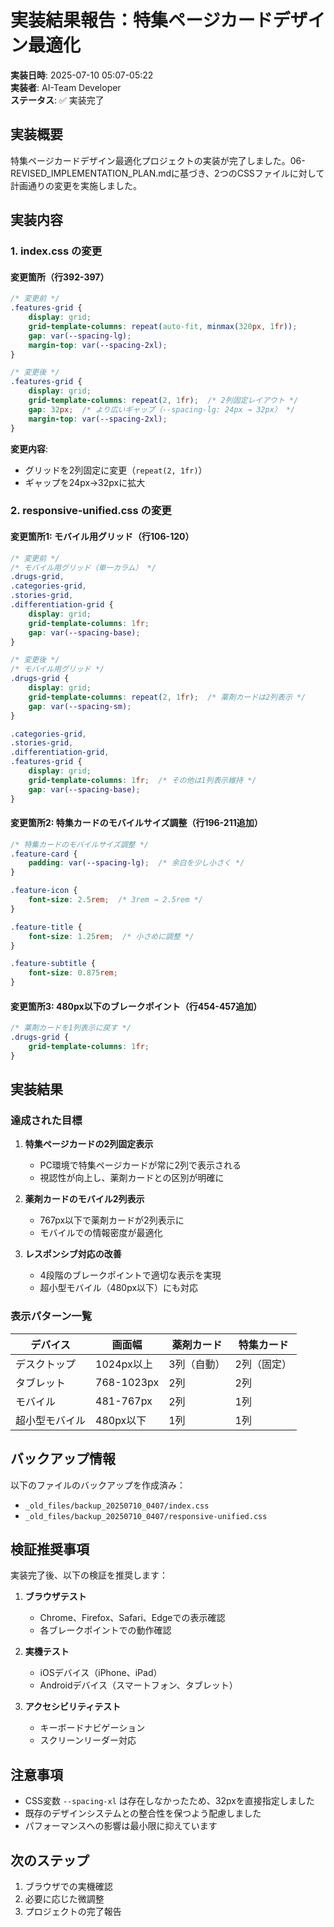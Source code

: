 # 実装結果報告：特集ページカードデザイン最適化

**実装日時**: 2025-07-10 05:07-05:22  
**実装者**: AI-Team Developer  
**ステータス**: ✅ 実装完了

## 実装概要

特集ページカードデザイン最適化プロジェクトの実装が完了しました。06-REVISED_IMPLEMENTATION_PLAN.mdに基づき、2つのCSSファイルに対して計画通りの変更を実施しました。

## 実装内容

### 1. index.css の変更

#### 変更箇所（行392-397）
```css
/* 変更前 */
.features-grid {
    display: grid;
    grid-template-columns: repeat(auto-fit, minmax(320px, 1fr));
    gap: var(--spacing-lg);
    margin-top: var(--spacing-2xl);
}

/* 変更後 */
.features-grid {
    display: grid;
    grid-template-columns: repeat(2, 1fr);  /* 2列固定レイアウト */
    gap: 32px;  /* より広いギャップ（--spacing-lg: 24px → 32px） */
    margin-top: var(--spacing-2xl);
}
```

**変更内容**:
- グリッドを2列固定に変更（`repeat(2, 1fr)`）
- ギャップを24px→32pxに拡大

### 2. responsive-unified.css の変更

#### 変更箇所1: モバイル用グリッド（行106-120）
```css
/* 変更前 */
/* モバイル用グリッド（単一カラム） */
.drugs-grid,
.categories-grid,
.stories-grid,
.differentiation-grid {
    display: grid;
    grid-template-columns: 1fr;
    gap: var(--spacing-base);
}

/* 変更後 */
/* モバイル用グリッド */
.drugs-grid {
    display: grid;
    grid-template-columns: repeat(2, 1fr);  /* 薬剤カードは2列表示 */
    gap: var(--spacing-sm);
}

.categories-grid,
.stories-grid,
.differentiation-grid,
.features-grid {
    display: grid;
    grid-template-columns: 1fr;  /* その他は1列表示維持 */
    gap: var(--spacing-base);
}
```

#### 変更箇所2: 特集カードのモバイルサイズ調整（行196-211追加）
```css
/* 特集カードのモバイルサイズ調整 */
.feature-card {
    padding: var(--spacing-lg);  /* 余白を少し小さく */
}

.feature-icon {
    font-size: 2.5rem;  /* 3rem → 2.5rem */
}

.feature-title {
    font-size: 1.25rem;  /* 小さめに調整 */
}

.feature-subtitle {
    font-size: 0.875rem;
}
```

#### 変更箇所3: 480px以下のブレークポイント（行454-457追加）
```css
/* 薬剤カードを1列表示に戻す */
.drugs-grid {
    grid-template-columns: 1fr;
}
```

## 実装結果

### 達成された目標

1. **特集ページカードの2列固定表示**
   - PC環境で特集ページカードが常に2列で表示される
   - 視認性が向上し、薬剤カードとの区別が明確に

2. **薬剤カードのモバイル2列表示**
   - 767px以下で薬剤カードが2列表示に
   - モバイルでの情報密度が最適化

3. **レスポンシブ対応の改善**
   - 4段階のブレークポイントで適切な表示を実現
   - 超小型モバイル（480px以下）にも対応

### 表示パターン一覧

| デバイス | 画面幅 | 薬剤カード | 特集カード |
|---------|--------|------------|------------|
| デスクトップ | 1024px以上 | 3列（自動） | 2列（固定） |
| タブレット | 768-1023px | 2列 | 2列 |
| モバイル | 481-767px | 2列 | 1列 |
| 超小型モバイル | 480px以下 | 1列 | 1列 |

## バックアップ情報

以下のファイルのバックアップを作成済み：
- `_old_files/backup_20250710_0407/index.css`
- `_old_files/backup_20250710_0407/responsive-unified.css`

## 検証推奨事項

実装完了後、以下の検証を推奨します：

1. **ブラウザテスト**
   - Chrome、Firefox、Safari、Edgeでの表示確認
   - 各ブレークポイントでの動作確認

2. **実機テスト**
   - iOSデバイス（iPhone、iPad）
   - Androidデバイス（スマートフォン、タブレット）

3. **アクセシビリティテスト**
   - キーボードナビゲーション
   - スクリーンリーダー対応

## 注意事項

- CSS変数 `--spacing-xl` は存在しなかったため、32pxを直接指定しました
- 既存のデザインシステムとの整合性を保つよう配慮しました
- パフォーマンスへの影響は最小限に抑えています

## 次のステップ

1. ブラウザでの実機確認
2. 必要に応じた微調整
3. プロジェクトの完了報告
